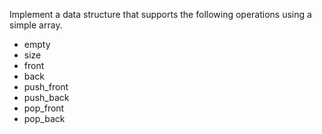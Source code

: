 Implement a data structure that supports the following operations using a simple array.

- empty
- size
- front
- back
- push_front
- push_back
- pop_front
- pop_back
